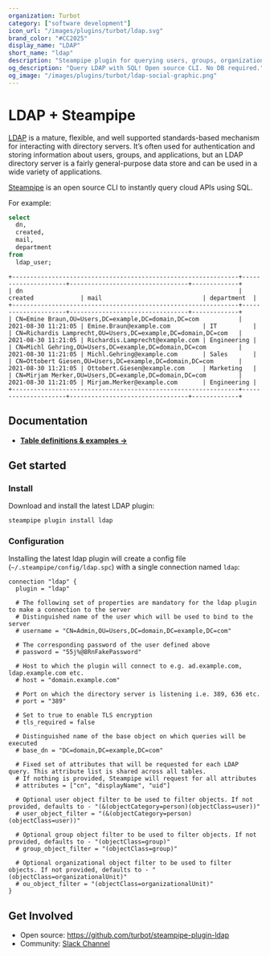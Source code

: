 ```yaml
---
organization: Turbot
category: ["software development"]
icon_url: "/images/plugins/turbot/ldap.svg"
brand_color: "#CC2025"
display_name: "LDAP"
short_name: "ldap"
description: "Steampipe plugin for querying users, groups, organizational units and more from LDAP."
og_description: "Query LDAP with SQL! Open source CLI. No DB required."
og_image: "/images/plugins/turbot/ldap-social-graphic.png"
---
```


# LDAP + Steampipe

[LDAP](https://ldap.com/) is a mature, flexible, and well supported standards-based mechanism for interacting with directory servers. It’s often used for authentication and storing information about users, groups, and applications, but an LDAP directory server is a fairly general-purpose data store and can be used in a wide variety of applications.

[Steampipe](https://steampipe.io) is an open source CLI to instantly query cloud APIs using SQL.

For example:

```sql
select
  dn,
  created,
  mail,
  department
from
  ldap_user;
```

```
+---------------------------------------------------------------+---------------------+---------------------------------+-------------+
| dn                                                            | created             | mail                            | department  |
+---------------------------------------------------------------+---------------------+---------------------------------+-------------+
| CN=Emine Braun,OU=Users,DC=example,DC=domain,DC=com           | 2021-08-30 11:21:05 | Emine.Braun@example.com         | IT          |
| CN=Richardis Lamprecht,OU=Users,DC=example,DC=domain,DC=com   | 2021-08-30 11:21:05 | Richardis.Lamprecht@example.com | Engineering |
| CN=Michl Gehring,OU=Users,DC=example,DC=domain,DC=com         | 2021-08-30 11:21:05 | Michl.Gehring@example.com       | Sales       |
| CN=Ottobert Giesen,OU=Users,DC=example,DC=domain,DC=com       | 2021-08-30 11:21:05 | Ottobert.Giesen@example.com     | Marketing   |
| CN=Mirjam Merker,OU=Users,DC=example,DC=domain,DC=com         | 2021-08-30 11:21:05 | Mirjam.Merker@example.com       | Engineering |
+---------------------------------------------------------------+---------------------+---------------------------------+-------------+
```

## Documentation

- **[Table definitions & examples →](/plugins/turbot/ldap/tables)**

## Get started

### Install

Download and install the latest LDAP plugin:

```bash
steampipe plugin install ldap
```

### Configuration

Installing the latest ldap plugin will create a config file (`~/.steampipe/config/ldap.spc`) with a single connection named `ldap`:

```hcl
connection "ldap" {
  plugin = "ldap"

  # The following set of properties are mandatory for the ldap plugin to make a connection to the server
  # Distinguished name of the user which will be used to bind to the server
  # username = "CN=Admin,OU=Users,DC=domain,DC=example,DC=com"

  # The corresponding password of the user defined above
  # password = "55j%@8RnFakePassword"

  # Host to which the plugin will connect to e.g. ad.example.com, ldap.example.com etc.
  # host = "domain.example.com"

  # Port on which the directory server is listening i.e. 389, 636 etc.
  # port = "389"

  # Set to true to enable TLS encryption
  # tls_required = false

  # Distinguished name of the base object on which queries will be executed
  # base_dn = "DC=domain,DC=example,DC=com"

  # Fixed set of attributes that will be requested for each LDAP query. This attribute list is shared across all tables.
  # If nothing is provided, Steampipe will request for all attributes
  # attributes = ["cn", "displayName", "uid"]

  # Optional user object filter to be used to filter objects. If not provided, defaults to - "(&(objectCategory=person)(objectClass=user))"
  # user_object_filter = "(&(objectCategory=person)(objectClass=user))"

  # Optional group object filter to be used to filter objects. If not provided, defaults to - "(objectClass=group)"
  # group_object_filter = "(objectClass=group)"

  # Optional organizational object filter to be used to filter objects. If not provided, defaults to - "(objectClass=organizationalUnit)"
  # ou_object_filter = "(objectClass=organizationalUnit)"
}
```

## Get Involved

- Open source: https://github.com/turbot/steampipe-plugin-ldap
- Community: [Slack Channel](https://steampipe.io/community/join)
